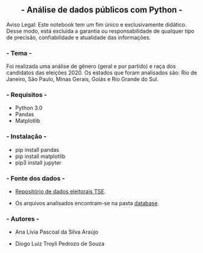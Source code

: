 ## <center>- Análise de dados públicos com Python - </center>

 Aviso Legal: Este notebook tem um fim único e exclusivamente didático. Desse modo, está excluída a garantia ou responsabilidade de qualquer tipo de precisão, 
confiabilidade e atualidade das informações.

###  - Tema - 

Foi realizada uma análise de gênero (geral e por partido) e raça dos candidatos das eleições 2020. Os estados que foram analisados são: Rio de Janeiro, São Paulo, Minas Gerais, Goiás e Rio 
Grande do Sul.

### - Requisitos -  


 * Python 3.0
 * Pandas
 * Matplotlib
 
### - Instalação -
  
  * pip install pandas
  * pip install matplotlib
  * pip3 install jupyter
  

### - Fonte dos dados -

* [Repositório de dados eleitorais TSE](https://www.tse.jus.br/eleicoes/estatisticas/repositorio-de-dados-eleitorais-1).

* Os arquivos analisados encontram-se na pasta [database](https://github.com/arapujo/analise_dados_candidatos_eleicoes_2020/tree/master/database).

### - Autores -

  * Ana Lívia Pascoal da Silva Araújo
  
  * Diogo Luiz Troyli Pedrozo de Souza 
